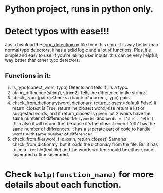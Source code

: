 # Python project, runs in python only.
# Detect typos with ease!!!
Just download the [typo_detection.py](typo_detection.py) file from this repo.
It is way better than normal typo detectors, it has a solid logic and a lot of functions. Plus, it's simple and easy to use. If you're taking user inputs, this can be very helpful, way better than other typo detectors.
## Functions in it:
1. is_typo(correct_word, typo) Detects and tells if it's a typo.
2. string_difference(string1, string2) Tells the difference in the strings.
3. check_typos(pairs) Checks a batch of (correct, typo) pairs
4. check_from_dictionary(word, dictionary, return_closest=default False) if return_closest is True, return the closest word, else return a list of suggested words, and if return_closest is given but 2 words have the same number of differences like `typo=teh` and `words = ['the', 'eth']`, then also it will return 'the' because it's the closest even if 'eth' has the same number of differences. It has a seperate part of code to handle words with same number of differences.
5. check_from_file(word, file_path, return_closest) Same as check_from_dictionary, but it loads the dictionary from the file. But it has to be a `.txt` file(text file) and the words written should be either space seperated or line seperated.
# Check `help(function_name)` for more details about each function.
